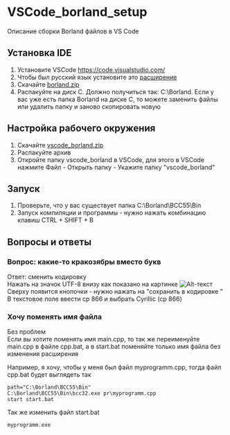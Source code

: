 # VSCode_borland_setup
Описание сборки Borland файлов в VS Code

## Установка IDE
1. Установите VSCode https://code.visualstudio.com/
2. Чтобы был русский язык установите это [расширение](https://marketplace.visualstudio.com/items?itemName=MS-CEINTL.vscode-language-pack-ru)
3. Скачайте [borland.zip](https://github.com/LencoDigitexer/VSCode_borland_setup/releases/download/borland/Borland.zip)
4. Распакуйте на диск C. Должно получиться так: C:\Borland\. Если у вас уже есть папка Borland на диске C, то можете заменить файлы или удалить папку и заново скопировать новую

## Настройка рабочего окружения
1. Скачайте [vscode_borland.zip](https://github.com/LencoDigitexer/VSCode_borland_setup/releases/download/borland/vscode_borland.zip)
2. Распакуйте архив
3. Откройте папку vscode_borland в VSCode, для этого в VSCode нажмите Файл - Открыть папку - Укажите папку "vscode_borland"

## Запуск
1. Проверьте, что у вас существует папка C:\Borland\BCC55\Bin
2. Запуск компиляции и программы - нужно нажать комбинацию клавиш CTRL + SHIFT + B 

## Вопросы и ответы
### Вопрос: какие-то кракозябры вместо букв <br>
Ответ: сменить кодировку <br>
Нажать на значок UTF-8 внизу как показано на картинке
![Alt-текст](https://i.stack.imgur.com/g24sD.jpg)
<br>
Сверху появится кнопочки - нужно нажать на "сохранить в кодировке "
В текстовое поле ввести cp 866 и выбрать Cyrillic (cp 866)
<br>
### Хочу поменять имя файла<br>
Без проблем<br>
Если вы хотите поменять имя main.cpp, то так же переименуйте main.cpp в файле cpp.bat, а в start.bat поменяйте только имя файла без изменения расширения

Например, я хочу, чтобы у меня был файл myprogramm.cpp, тогда файл cpp.bat будет выглядеть так
```
path="C:\Borland\BCC55\Bin"
C:\Borland\BCC55\Bin\bcc32.exe pr\myprogramm.cpp
start start.bat
```
Так же изменить файл start.bat
```
myprogramm.exe
```
